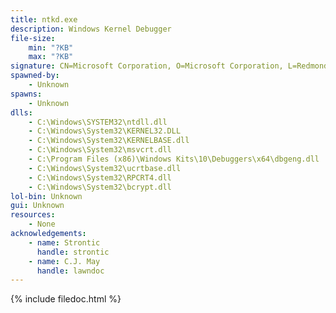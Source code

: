 ```yaml
---
title: ntkd.exe
description: Windows Kernel Debugger
file-size:
    min: "?KB"
    max: "?KB"
signature: CN=Microsoft Corporation, O=Microsoft Corporation, L=Redmond, S=Washington, C=US
spawned-by:
    - Unknown
spawns:
    - Unknown
dlls:
    - C:\Windows\SYSTEM32\ntdll.dll
    - C:\Windows\System32\KERNEL32.DLL
    - C:\Windows\System32\KERNELBASE.dll
    - C:\Windows\System32\msvcrt.dll
    - C:\Program Files (x86)\Windows Kits\10\Debuggers\x64\dbgeng.dll
    - C:\Windows\System32\ucrtbase.dll
    - C:\Windows\System32\RPCRT4.dll
    - C:\Windows\System32\bcrypt.dll
lol-bin: Unknown
gui: Unknown
resources:
    - None
acknowledgements:
    - name: Strontic
      handle: strontic
    - name: C.J. May
      handle: lawndoc
---
```


{% include filedoc.html %}
